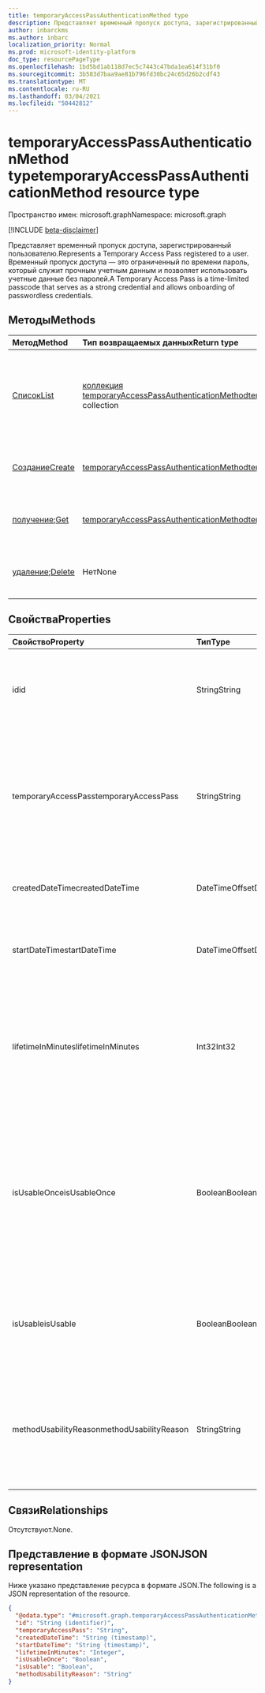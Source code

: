 ```yaml
---
title: temporaryAccessPassAuthenticationMethod type
description: Представляет временный пропуск доступа, зарегистрированный пользователю.
author: inbarckms
ms.author: inbarc
localization_priority: Normal
ms.prod: microsoft-identity-platform
doc_type: resourcePageType
ms.openlocfilehash: 1bd5bd1ab118d7ec5c7443c47bda1ea614f31bf0
ms.sourcegitcommit: 3b583d7baa9ae81b796fd30bc24c65d26b2cdf43
ms.translationtype: MT
ms.contentlocale: ru-RU
ms.lasthandoff: 03/04/2021
ms.locfileid: "50442812"
---
```

# <a name="temporaryaccesspassauthenticationmethod-resource-type"></a><span data-ttu-id="d4199-103">temporaryAccessPassAuthenticationMethod type</span><span class="sxs-lookup"><span data-stu-id="d4199-103">temporaryAccessPassAuthenticationMethod resource type</span></span>

<span data-ttu-id="d4199-104">Пространство имен: microsoft.graph</span><span class="sxs-lookup"><span data-stu-id="d4199-104">Namespace: microsoft.graph</span></span>

[!INCLUDE [beta-disclaimer](../../includes/beta-disclaimer.md)]

<span data-ttu-id="d4199-105">Представляет временный пропуск доступа, зарегистрированный пользователю.</span><span class="sxs-lookup"><span data-stu-id="d4199-105">Represents a Temporary Access Pass registered to a user.</span></span> <span data-ttu-id="d4199-106">Временный пропуск доступа — это ограниченный по времени пароль, который служит прочным учетным данным и позволяет использовать учетные данные без паролей.</span><span class="sxs-lookup"><span data-stu-id="d4199-106">A Temporary Access Pass is a time-limited passcode that serves as a strong credential and allows onboarding of passwordless credentials.</span></span>

## <a name="methods"></a><span data-ttu-id="d4199-107">Методы</span><span class="sxs-lookup"><span data-stu-id="d4199-107">Methods</span></span>
|<span data-ttu-id="d4199-108">Метод</span><span class="sxs-lookup"><span data-stu-id="d4199-108">Method</span></span>|<span data-ttu-id="d4199-109">Тип возвращаемых данных</span><span class="sxs-lookup"><span data-stu-id="d4199-109">Return type</span></span>|<span data-ttu-id="d4199-110">Описание</span><span class="sxs-lookup"><span data-stu-id="d4199-110">Description</span></span>|
|:---|:---|:---|
|[<span data-ttu-id="d4199-111">Список</span><span class="sxs-lookup"><span data-stu-id="d4199-111">List</span></span>](../api/temporaryaccesspassauthenticationmethod-list.md)|<span data-ttu-id="d4199-112">[коллекция temporaryAccessPassAuthenticationMethod](../resources/temporaryaccesspassauthenticationmethod.md)</span><span class="sxs-lookup"><span data-stu-id="d4199-112">[temporaryAccessPassAuthenticationMethod](../resources/temporaryaccesspassauthenticationmethod.md) collection</span></span>|<span data-ttu-id="d4199-113">Извлечение списка временных **объектовAccessPassAuthenticationMethod** и их свойств.</span><span class="sxs-lookup"><span data-stu-id="d4199-113">Retrieve a list of a user's **temporaryAccessPassAuthenticationMethod** objects and their properties.</span></span> <span data-ttu-id="d4199-114">У пользователей может быть только один метод проверки подлинности временных пропусков доступа.</span><span class="sxs-lookup"><span data-stu-id="d4199-114">Users can only have one Temporary Access Pass authentication method.</span></span>|
|[<span data-ttu-id="d4199-115">Создание</span><span class="sxs-lookup"><span data-stu-id="d4199-115">Create</span></span>](../api/temporaryaccesspassauthenticationmethod-post.md)|[<span data-ttu-id="d4199-116">temporaryAccessPassAuthenticationMethod</span><span class="sxs-lookup"><span data-stu-id="d4199-116">temporaryAccessPassAuthenticationMethod</span></span>](../resources/temporaryaccesspassauthenticationmethod.md)|<span data-ttu-id="d4199-117">Создайте временный **объектAccessPassAuthenticationMethod.**</span><span class="sxs-lookup"><span data-stu-id="d4199-117">Create a user's **temporaryAccessPassAuthenticationMethod** object.</span></span>|
|<span data-ttu-id="d4199-118">[получение](../api/temporaryaccesspassauthenticationmethod-get.md);</span><span class="sxs-lookup"><span data-stu-id="d4199-118">[Get](../api/temporaryaccesspassauthenticationmethod-get.md)</span></span>|[<span data-ttu-id="d4199-119">temporaryAccessPassAuthenticationMethod</span><span class="sxs-lookup"><span data-stu-id="d4199-119">temporaryAccessPassAuthenticationMethod</span></span>](../resources/temporaryaccesspassauthenticationmethod.md)|<span data-ttu-id="d4199-120">Извлечение свойств объекта **temporaryAccessPassAuthenticationMethod** пользователя.</span><span class="sxs-lookup"><span data-stu-id="d4199-120">Retrieve the properties of the user's **temporaryAccessPassAuthenticationMethod** object.</span></span>||
|<span data-ttu-id="d4199-121">[удаление](../api/temporaryaccesspassauthenticationmethod-delete.md);</span><span class="sxs-lookup"><span data-stu-id="d4199-121">[Delete](../api/temporaryaccesspassauthenticationmethod-delete.md)</span></span>|<span data-ttu-id="d4199-122">Нет</span><span class="sxs-lookup"><span data-stu-id="d4199-122">None</span></span>|<span data-ttu-id="d4199-123">Удаление объекта **temporaryAccessPassAuthenticationMethod** пользователя.</span><span class="sxs-lookup"><span data-stu-id="d4199-123">Delete a user's **temporaryAccessPassAuthenticationMethod** object.</span></span>|

## <a name="properties"></a><span data-ttu-id="d4199-124">Свойства</span><span class="sxs-lookup"><span data-stu-id="d4199-124">Properties</span></span>
|<span data-ttu-id="d4199-125">Свойство</span><span class="sxs-lookup"><span data-stu-id="d4199-125">Property</span></span>|<span data-ttu-id="d4199-126">Тип</span><span class="sxs-lookup"><span data-stu-id="d4199-126">Type</span></span>|<span data-ttu-id="d4199-127">Описание</span><span class="sxs-lookup"><span data-stu-id="d4199-127">Description</span></span>|
|:---|:---|:---|
|<span data-ttu-id="d4199-128">id</span><span class="sxs-lookup"><span data-stu-id="d4199-128">id</span></span>|<span data-ttu-id="d4199-129">String</span><span class="sxs-lookup"><span data-stu-id="d4199-129">String</span></span>|<span data-ttu-id="d4199-130">Идентификатор временного пропуска доступа, зарегистрированного для этого пользователя.</span><span class="sxs-lookup"><span data-stu-id="d4199-130">The identifier of the Temporary Access Pass registered to this user.</span></span>|
|<span data-ttu-id="d4199-131">temporaryAccessPass</span><span class="sxs-lookup"><span data-stu-id="d4199-131">temporaryAccessPass</span></span>|<span data-ttu-id="d4199-132">String</span><span class="sxs-lookup"><span data-stu-id="d4199-132">String</span></span>|<span data-ttu-id="d4199-133">Для проверки подлинности используется temporaryAccessPass.</span><span class="sxs-lookup"><span data-stu-id="d4199-133">The temporaryAccessPass used to authenticate.</span></span> <span data-ttu-id="d4199-134">Возвращается только при создании нового временногоAccessPass; возвращается как NULL с GET.</span><span class="sxs-lookup"><span data-stu-id="d4199-134">Returned only on creation of a new temporaryAccessPass; returned as NULL with GET.</span></span>|
|<span data-ttu-id="d4199-135">createdDateTime</span><span class="sxs-lookup"><span data-stu-id="d4199-135">createdDateTime</span></span>|<span data-ttu-id="d4199-136">DateTimeOffset</span><span class="sxs-lookup"><span data-stu-id="d4199-136">DateTimeOffset</span></span>|<span data-ttu-id="d4199-137">Дата и время создания временногоAccessPass.</span><span class="sxs-lookup"><span data-stu-id="d4199-137">The date and time when the temporaryAccessPass was created.</span></span>|
|<span data-ttu-id="d4199-138">startDateTime</span><span class="sxs-lookup"><span data-stu-id="d4199-138">startDateTime</span></span>|<span data-ttu-id="d4199-139">DateTimeOffset</span><span class="sxs-lookup"><span data-stu-id="d4199-139">DateTimeOffset</span></span>|<span data-ttu-id="d4199-140">Дата и время, когда становится доступным для использования temporaryAccessPass.</span><span class="sxs-lookup"><span data-stu-id="d4199-140">The date and time when the temporaryAccessPass becomes available to use.</span></span>|
|<span data-ttu-id="d4199-141">lifetimeInMinutes</span><span class="sxs-lookup"><span data-stu-id="d4199-141">lifetimeInMinutes</span></span>|<span data-ttu-id="d4199-142">Int32</span><span class="sxs-lookup"><span data-stu-id="d4199-142">Int32</span></span>|<span data-ttu-id="d4199-143">Срок службы temporaryAccessPass в минутах, начиная с startDateTime.</span><span class="sxs-lookup"><span data-stu-id="d4199-143">The lifetime of the temporaryAccessPass in minutes starting at startDateTime.</span></span> <span data-ttu-id="d4199-144">Минимум 10, максимум 43200 (эквивалент 30 дней).</span><span class="sxs-lookup"><span data-stu-id="d4199-144">Minimum 10, Maximum 43200 (equivalent to 30 days).</span></span>|
|<span data-ttu-id="d4199-145">isUsableOnce</span><span class="sxs-lookup"><span data-stu-id="d4199-145">isUsableOnce</span></span>|<span data-ttu-id="d4199-146">Boolean</span><span class="sxs-lookup"><span data-stu-id="d4199-146">Boolean</span></span>|<span data-ttu-id="d4199-147">Определяет, ограничен ли пропуск одно время использования.</span><span class="sxs-lookup"><span data-stu-id="d4199-147">Determines whether the pass is limited to a one time use.</span></span> <span data-ttu-id="d4199-148">Если пропуск можно использовать один раз; если пропуск можно использовать несколько раз в течение `true` `false` срока службы temporaryAccessPass.</span><span class="sxs-lookup"><span data-stu-id="d4199-148">If `true`, the pass can be used once; if `false`, the pass can be used multiple times within the temporaryAccessPass lifetime.</span></span>|
|<span data-ttu-id="d4199-149">isUsable</span><span class="sxs-lookup"><span data-stu-id="d4199-149">isUsable</span></span>|<span data-ttu-id="d4199-150">Boolean</span><span class="sxs-lookup"><span data-stu-id="d4199-150">Boolean</span></span>|<span data-ttu-id="d4199-151">Состояние метода проверки подлинности, которое указывает, является ли он в настоящее время удобным для пользователя.</span><span class="sxs-lookup"><span data-stu-id="d4199-151">The state of the authentication method that indicates whether it's currently usable by the user.</span></span>|
|<span data-ttu-id="d4199-152">methodUsabilityReason</span><span class="sxs-lookup"><span data-stu-id="d4199-152">methodUsabilityReason</span></span>|<span data-ttu-id="d4199-153">String</span><span class="sxs-lookup"><span data-stu-id="d4199-153">String</span></span>|<span data-ttu-id="d4199-154">Сведения о состоянии использования (isUsable).</span><span class="sxs-lookup"><span data-stu-id="d4199-154">Details about usability state (isUsable).</span></span> <span data-ttu-id="d4199-155">Причины могут включать: `enabledByPolicy` `disabledByPolicy` , , , `expired` `notYetValid` `oneTimeUsed` .</span><span class="sxs-lookup"><span data-stu-id="d4199-155">Reasons can include: `enabledByPolicy`, `disabledByPolicy`, `expired`, `notYetValid`, `oneTimeUsed`.</span></span>|


## <a name="relationships"></a><span data-ttu-id="d4199-156">Связи</span><span class="sxs-lookup"><span data-stu-id="d4199-156">Relationships</span></span>
<span data-ttu-id="d4199-157">Отсутствуют.</span><span class="sxs-lookup"><span data-stu-id="d4199-157">None.</span></span>

## <a name="json-representation"></a><span data-ttu-id="d4199-158">Представление в формате JSON</span><span class="sxs-lookup"><span data-stu-id="d4199-158">JSON representation</span></span>
<span data-ttu-id="d4199-159">Ниже указано представление ресурса в формате JSON.</span><span class="sxs-lookup"><span data-stu-id="d4199-159">The following is a JSON representation of the resource.</span></span>
<!-- {
  "blockType": "resource",
  "keyProperty": "id",
  "@odata.type": "microsoft.graph.temporaryAccessPassAuthenticationMethod",
  "baseType": "microsoft.graph.authenticationMethod",
  "openType": false
}
-->
``` json
{
  "@odata.type": "#microsoft.graph.temporaryAccessPassAuthenticationMethod",
  "id": "String (identifier)",
  "temporaryAccessPass": "String",
  "createdDateTime": "String (timestamp)",
  "startDateTime": "String (timestamp)",
  "lifetimeInMinutes": "Integer",
  "isUsableOnce": "Boolean",
  "isUsable": "Boolean",
  "methodUsabilityReason": "String"
}
```

